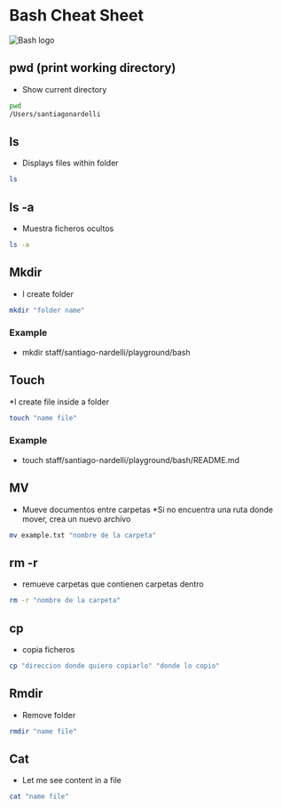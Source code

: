 # Bash Cheat Sheet 
![Bash logo](https://imgs.search.brave.com/_uQuP0mZWluDTaK_-tUfY-loTjADgbRfcjEK_hLOpmY/rs:fit:860:0:0:0/g:ce/aHR0cHM6Ly9zdGF0/aWMtMDAuaWNvbmR1/Y2suY29tL2Fzc2V0/cy4wMC9iYXNoLWlj/b24tMTAyNHg0MzEt/enJuYmR1OTYucG5n)

## pwd (print working directory)

* Show current directory

```sh
pwd
/Users/santiagonardelli
```
## ls

* Displays files within folder

```sh
ls
```
## ls -a

* Muestra ficheros ocultos 

```sh
ls -a
```
## Mkdir

* I create folder

```sh
mkdir "folder name"
```
### Example
-  mkdir staff/santiago-nardelli/playground/bash

## Touch
*I create file inside a folder 

```sh
touch "name file"
```
### Example
-   touch staff/santiago-nardelli/playground/bash/README.md
## MV
* Mueve documentos entre carpetas
*Si no encuentra una ruta donde mover, crea un nuevo archivo  
```sh
mv example.txt "nombre de la carpeta"
```
## rm -r 

* remueve carpetas que contienen carpetas dentro 
```sh
rm -r "nombre de la carpeta"
```
## cp 

* copia ficheros 
```sh
cp "direccion donde quiero copiarlo" "donde lo copio"
```
## Rmdir

* Remove folder

```sh
rmdir "name file"
```

## Cat
* Let me see content in a file
 
```sh
cat "name file"
```


